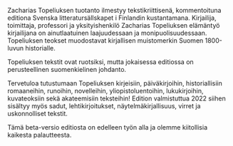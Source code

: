 Zacharias Topeliuksen tuotanto ilmestyy tekstikriittisenä, kommentoituna editiona Svenska litteratursällskapet i Finlandin kustantamana. Kirjailija, toimittaja, professori ja yksityishenkilö Zacharias Topeliuksen elämäntyö kirjailijana on ainutlaatuinen laajuudessaan ja monipuolisuudessaan. Topeliuksen teokset muodostavat kirjallisen muistomerkin Suomen 1800-luvun historialle.

Topeliuksen tekstit ovat ruotsiksi, mutta jokaisessa editiossa on perusteellinen suomenkielinen johdanto.

Tervetuloa tutustumaan Topeliuksen kirjeisiin, päiväkirjoihin, historiallisiin romaaneihin, runoihin, novelleihin, yliopistoluentoihin, lukukirjoihin, kuvateoksiin sekä akateemisiin teksteihin! Edition valmistuttua 2022 siihen sisältyy myös sadut, lehtikirjoitukset, näytelmäkirjallisuus, virret ja uskonnolliset tekstit.

Tämä beta-versio editiosta on edelleen työn alla ja olemme kiitollisia kaikesta palautteesta.
